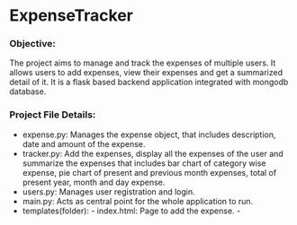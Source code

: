 # ExpenseTracker
### Objective:
The project aims to manage and track the expenses of multiple users. It allows users to add expenses, view their expenses and get a summarized detail of it. It is a flask based backend application integrated with mongodb database.
### Project File Details:
- expense.py: Manages the expense object, that includes description, date and amount of the expense.
- tracker.py: Add the expenses, display all the expenses of the user and summarize the expenses that includes bar chart of category wise expense, pie chart of present and previous month expenses, total of present year, month and day expense.
- users.py: Manages user registration and login.
- main.py: Acts as central point for the whole application to run.
- templates(folder):
      - index.html: Page to add the expense.
      - 
